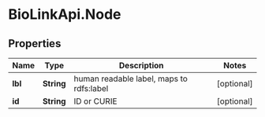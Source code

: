 # BioLinkApi.Node

## Properties
Name | Type | Description | Notes
------------ | ------------- | ------------- | -------------
**lbl** | **String** | human readable label, maps to rdfs:label | [optional] 
**id** | **String** | ID or CURIE | [optional] 


